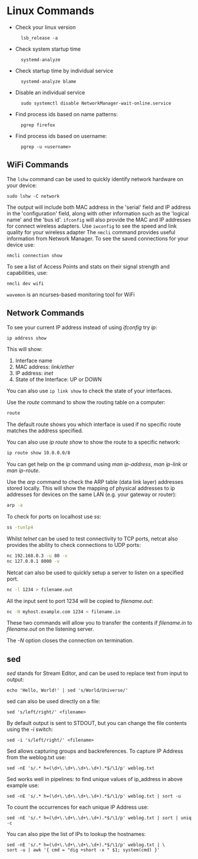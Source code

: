 # Linux Commands

- Check your linux version

        lsb_release -a

- Check system startup time

        systemd-analyze

- Check  startup time by individual service

        systemd-analyze blame

- Disable an individual service

        sudo systemctl disable NetworkManager-wait-online.service

- Find process ids based on name patterns:

        pgrep firefox

- Find process ids based on username: 

        pgrep -u <username>

## WiFi Commands
The `lshw` command can be used to quickly identify network hardware on your device:
```
sudo lshw -C network
```
The output will include both MAC address in the 'serial' field and IP address in the 'configuration' 
field, along with other information such as the 'logical name' and the 'bus id'. `ifconfig` 
will also provide the MAC and IP addresses for connect wireless adapters. Use `iwconfig` 
to see the speed and link quality for your wireless adapter
The `nmcli` command provides useful information from Network Manager. To see the saved 
connections for your device use:
```
nmcli connection show
```
To see a list of Access Points and stats on their signal strength and capabilities, use:
```
nmcli dev wifi
```
`wavemon` is an ncurses-based monitoring tool for WiFi

## Network Commands

To see your current IP address instead of using *ifconfig* try *ip*:
```bash
ip address show
```
This will show:

1. Interface name
2. MAC address: *link/ether*
3. IP address: *inet*
4. State of the Interface: UP or DOWN

You can also use `ip link show` to check the state of your interfaces.

Use the *route* command to show the routing table on a computer:
```bash
route
```

The default route shows you which interface is used if no specific 
route matches the address specified. 

You can also use *ip route show* to show the route to a specific network:
```bash
ip route show 10.0.0.0/8
```

You can get help on the *ip* command using *man ip-address*, *man ip-link* 
or *man ip-route*. 

Use the *arp* command to check the ARP table (data link layer) addresses
stored locally. This will show the mapping of physical addresses to ip 
addresses for devices on the same LAN (e.g. your gateway or router):
```bash
arp -a 
```

To check for ports on localhost use *ss*:
```bash
ss -tunlp4
```

Whilst *telnet* can be used to test connectivity to TCP ports, netcat
also provides the ability to check connections to UDP ports:
```bash
nc 192.168.0.3 -u 80 -v
nc 127.0.0.1 8000 -v
```

Netcat can also be used to quickly setup a server to listen on a 
specified port. 
```bash 
nc -l 1234 > filename.out
```

All the input sent to port 1234 will be copied to *filename.out*:
```bash
nc -N myhost.example.com 1234 < filename.in
```

These two commands will allow you to transfer the contents if *filename.in* to *filename.out* on the listening server. 

The *-N* option closes the connection on termination.

## sed

*sed* stands for Stream Editor, and can be used to replace text from 
input to output:

    echo 'Hello, World!' | sed 's/World/Universe/'

sed can also be used directly on a file:

    sed 's/left/right/' <filename>

By default output is sent to STDOUT, but you can change the file 
contents using the *-i* switch:

    sed -i 's/left/right/' <filename>

Sed allows capturing groups and backreferences. To capture IP Address from
the weblog.txt use:

    sed -nE 's/.* h=(\d+\.\d+\.\d+\.\d+).*$/\1/p' weblog.txt

Sed works well in pipelines: to find unique values of ip_address in 
above example use:

    sed -nE 's/.* h=(\d+\.\d+\.\d+\.\d+).*$/\1/p' weblog.txt | sort -u

To count the occurrences for each unique IP Address use:

    sed -nE 's/.* h=(\d+\.\d+\.\d+\.\d+).*$/\1/p' weblog.txt | sort | uniq -c

You can also pipe the list of IPs to lookup the hostnames:

    sed -nE 's/.* h=(\d+\.\d+\.\d+\.\d+).*$/\1/p' weblog.txt | \
    sort -u | awk '{ cmd = "dig +short -x " $1; system(cmd) }'
